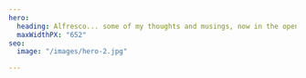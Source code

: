 ```yaml
---
hero:
  heading: Alfresco... some of my thoughts and musings, now in the open
  maxWidthPX: "652"
seo:
  image: "/images/hero-2.jpg"

---
```

